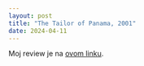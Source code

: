 ```yaml
---
layout: post
title: "The Tailor of Panama, 2001"
date: 2024-04-11
---
```


Moj review je na [ovom linku](https://letterboxd.com/pavlesap/film/the-tailor-of-panama/).
